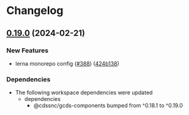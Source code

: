 # Changelog

## [0.19.0](https://github.com/cds-snc/gcds-components/compare/gcds-components-react-v0.18.1...gcds-components-react-v0.19.0) (2024-02-21)


### New Features

* lerna monorepo config ([#388](https://github.com/cds-snc/gcds-components/issues/388)) ([424b138](https://github.com/cds-snc/gcds-components/commit/424b138d6ebf8e3df77b2e265ff386bf1e39d7cf))


### Dependencies

* The following workspace dependencies were updated
  * dependencies
    * @cdssnc/gcds-components bumped from ^0.18.1 to ^0.19.0
